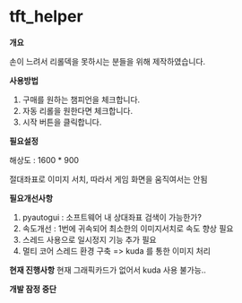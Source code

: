 # tft_helper

**개요**

손이 느려서 리롤덱을 못하시는 분들을 위해 제작하였습니다.

**사용방법**

1. 구매를 원하는 챔피언을 체크합니다.
2. 자동 리롤을 원한다면 체크합니다.
3. 시작 버튼을 클릭합니다.

**필요설정**

해상도 : 1600 * 900

절대좌표로 이미지 서치, 따라서 게임 화면을 움직여서는 안됨

**필요개선사항**

1. pyautogui : 소프트웨어 내 상대좌표 검색이 가능한가?
2. 속도개선 : 1번에 귀속되어 최소한의 이미지서치로 속도 향상 필요
3. 스레드 사용으로 일시정지 기능 추가 필요
4. 멀티 코어 스레드 환경 구축 => kuda 를 통한 이미지 처리

**현재 진행사항**
현재 그래픽카드가 없어서 kuda 사용 불가능.. 

**개발 잠정 중단**